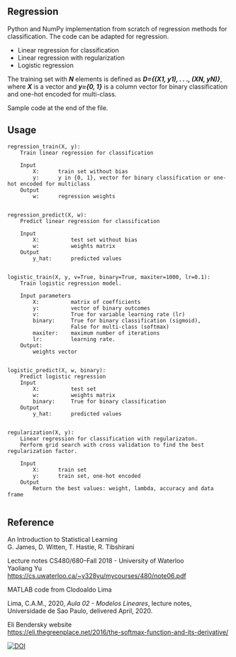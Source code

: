 ## Regression
Python and NumPy implementation from scratch of regression methods for classification. The code can be adapted for regression.

- Linear regression for classification
- Linear regression with regularization
- Logistic regression

The training set with ***N*** elements is defined as ***D={(X1, y1), . . ., (XN, yN)}***, where ***X*** is a vector and ***y={0, 1}*** is a column vector for binary classification and one-hot encoded for multi-class.

Sample code at the end of the file.

## Usage
```
regression_train(X, y):
    Train linear regression for classification
    
    Input
        X:      train set without bias
        y:      y in {0, 1}, vector for binary classification or one-hot encoded for multiclass
    Output
        w:      regression weights
        
        
regression_predict(X, w):
    Predict linear regression for classification
    
    Input
        X:          test set without bias
        w:          weights matrix
    Output
        y_hat:      predicted values        
        
        
logistic_train(X, y, v=True, binary=True, maxiter=1000, lr=0.1):
    Train logistic regression model.
    
    Input parameters
        X:          matrix of coefficients
        y:          vector of binary outcomes
        v:          True for variable learning rate (lr)
        binary:     True for binary classification (sigmoid),
                    False for multi-class (softmax)
        maxiter:    maximum number of iterations
        lr:         learning rate.
    Output:
        weights vector     


logistic_predict(X, w, binary):
    Predict logistic regression
    Input
        X:          test set
        w:          weights matrix
        binary:     True for binary classification
    Output        
        y_hat:      predicted values


regularization(X, y):
    Linear regression for classification with regularizaton.
    Perform grid search with cross validation to find the best regularization factor.

    Input
        X:      train set
        y:      train set, one-hot encoded
    Output
        Return the best values: weight, lambda, accuracy and data frame        
    
```


## Reference

An Introduction to Statistical Learning  
G. James, D. Witten, T. Hastie, R. Tibshirani

Lecture notes CS480/680–Fall 2018 - University of Waterloo  
Yaoliang Yu  
https://cs.uwaterloo.ca/~y328yu/mycourses/480/note06.pdf  
        
MATLAB code from Clodoaldo Lima  

Lima, C.A.M., 2020, *Aula 02 - Modelos Lineares*, lecture notes, Universidade de Sao Paulo, delivered April, 2020.

Eli Bendersky website  
https://eli.thegreenplace.net/2016/the-softmax-function-and-its-derivative/


[![DOI](https://zenodo.org/badge/279084447.svg)](https://zenodo.org/badge/latestdoi/279084447)

